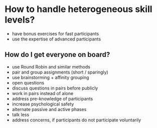 

# How to handle heterogeneous skill levels?

* have bonus exercises for fast participants
* use the expertise of advanced participants

## How do I get everyone on board?

* use Round Robin and similar methods
* pair and group assignments (short / sparingly)
* use brainstorming + affinity grouping
* open questions
* discuss questions in pairs before publicly
* work in pairs instead of alone
* address pre-knowledge of participants
* increase psychological safety
* alternate passive and active phases
* talk less
* address concerns, if participants do not participate voluntarily
